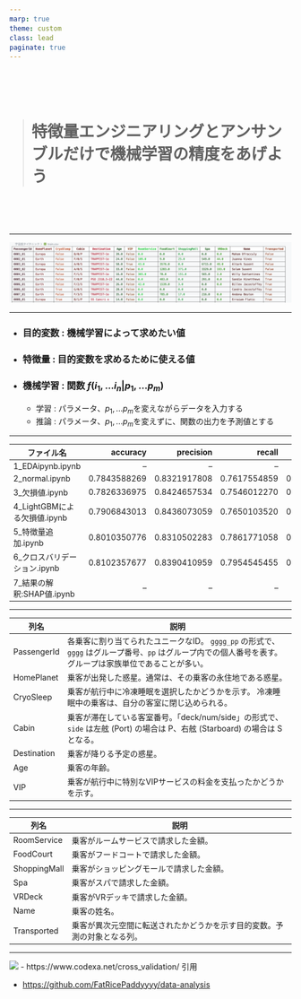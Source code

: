 ```yaml
---
marp: true
theme: custom
class: lead
paginate: true
---
```



<!---
_class: title
--->
<br>
<br>
<br>

> # 特徴量エンジニアリングとアンサンブルだけで機械学習の精度をあげよう
>

<br>
<br>
<br>

---



<!-- _header: 目標-->
<img src="1.png" />

<!-- footer: 2025年6月26日 プログラム言語特論発表 -->
---

<!-- _header: 用語-->
- ### 目的変数 : 機械学習によって求めたい値
- ### 特徴量 : 目的変数を求めるために使える値
- ### 機械学習 : 関数 $f(i_1,...i_n | p_1,...p_m)$ 
  - 学習 : パラメータ、$p_1,...p_m$を変えながらデータを入力する
  - 推論 :  パラメータ、$p_1,...p_m$を変えずに、関数の出力を予測値とする
<!-- footer: 2025年6月26日 プログラム言語特論発表 -->
---



<!-- _header: 結果-->
| ファイル名                               | accuracy     | precision    | recall       | F1-score     |
|----------------------------------------------|-------------:|-------------:|-------------:|-------------:|
| 1_EDAipynb.ipynb                             | –            | –            | –            | –            |
| 2_normal.ipynb                               | 0.7843588269 | 0.8321917808 | 0.7617554859 | 0.7954173486 |
| 3_欠損値.ipynb                              | 0.7826336975 | 0.8424657534 | 0.7546012270 | 0.7961165049 |
| 4_LightGBMによる欠損値.ipynb                | 0.7906843013 | 0.8436073059 | 0.7650103520 | 0.8023887079 |
| 5_特徴量追加.ipynb                          | 0.8010350776 | 0.8310502283 | 0.7861771058 | 0.8079911210 |
| 6_クロスバリデーション.ipynb                | 0.8102357677 | 0.8390410959 | 0.7954545455 | 0.8166666667 |
| 7_結果の解釈:SHAP値.ipynb                   | –            | –            | –            | –            |

<!-- footer: 2025年6月26日 プログラム言語特論発表 -->
---


<!-- _header: 列の説明-->

| 列名            | 説明                                                                                                                                      |
|-----------------|-------------------------------------------------------------------------------------------------------------------------------------------|
| PassengerId     | 各乗客に割り当てられたユニークなID。 `gggg_pp` の形式で、`gggg` はグループ番号、`pp` はグループ内での個人番号を表す。 グループは家族単位であることが多い。  |
| HomePlanet      | 乗客が出発した惑星。通常は、その乗客の永住地である惑星。                                                                                         |
| CryoSleep       | 乗客が航行中に冷凍睡眠を選択したかどうかを示す。 冷凍睡眠中の乗客は、自分の客室に閉じ込められる。                                                            |
| Cabin           | 乗客が滞在している客室番号。「deck/num/side」の形式で、 `side` は左舷 (Port) の場合は P、右舷 (Starboard) の場合は S となる。                               |
| Destination     | 乗客が降りる予定の惑星。                                                                                                                             |
| Age             | 乗客の年齢。                                                                                                                                                      |
| VIP             | 乗客が航行中に特別なVIPサービスの料金を支払ったかどうかを示す。                                                                                                                    |
<!-- footer: 2025年6月26日 プログラム言語特論発表 -->
---

<!-- _header: 列の説明-->

| 列名            | 説明                                                                                                                                      |
|-----------------|-------------------------------------------------------------------------------------------------------------------------------------------|
| RoomService     | 乗客がルームサービスで請求した金額。                                                                                                                                              |
| FoodCourt       | 乗客がフードコートで請求した金額。                                                                                                                                                |
| ShoppingMall    | 乗客がショッピングモールで請求した金額。                                                                                                                                          |
| Spa             | 乗客がスパで請求した金額。                                                                                                                                                        |
| VRDeck          | 乗客がVRデッキで請求した金額。                                                                                                                                                    |
| Name            | 乗客の姓名。                                                                                                                                                                      |
| Transported     | 乗客が異次元空間に転送されたかどうかを示す目的変数。予測の対象となる列。                                                                                                            |

<!-- footer: 2025年6月26日 プログラム言語特論発表 -->
---




<!-- _header: クロスバリデーション-->
<img src="cross_val.png" />
- https://www.codexa.net/cross_validation/ 引用

<!-- footer: 2025年6月26日 プログラム言語特論発表 -->


<!-- _header: 今日のソースコードとスライド-->
- https://github.com/FatRicePaddyyyy/data-analysis

<!-- footer: 2025年6月26日 プログラム言語特論発表 -->
